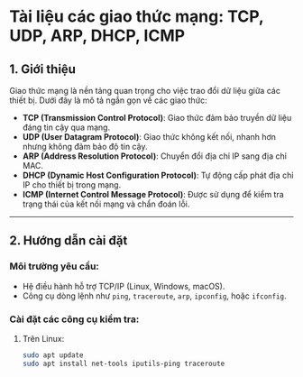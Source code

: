 # **Tài liệu các giao thức mạng: TCP, UDP, ARP, DHCP, ICMP**

## **1. Giới thiệu**
Giao thức mạng là nền tảng quan trọng cho việc trao đổi dữ liệu giữa các thiết bị. Dưới đây là mô tả ngắn gọn về các giao thức:

- **TCP (Transmission Control Protocol)**: Giao thức đảm bảo truyền dữ liệu đáng tin cậy qua mạng.
- **UDP (User Datagram Protocol)**: Giao thức không kết nối, nhanh hơn nhưng không đảm bảo độ tin cậy.
- **ARP (Address Resolution Protocol)**: Chuyển đổi địa chỉ IP sang địa chỉ MAC.
- **DHCP (Dynamic Host Configuration Protocol)**: Tự động cấp phát địa chỉ IP cho thiết bị trong mạng.
- **ICMP (Internet Control Message Protocol)**: Được sử dụng để kiểm tra trạng thái của kết nối mạng và chẩn đoán lỗi.

---

## **2. Hướng dẫn cài đặt**
### **Môi trường yêu cầu**:
- Hệ điều hành hỗ trợ TCP/IP (Linux, Windows, macOS).
- Công cụ dòng lệnh như `ping`, `traceroute`, `arp`, `ipconfig`, hoặc `ifconfig`.

### **Cài đặt các công cụ kiểm tra**:
1. Trên Linux:
   ```bash
   sudo apt update
   sudo apt install net-tools iputils-ping traceroute
